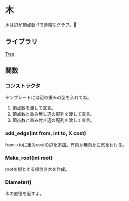 # 木  

木は辺が頂点数-1で連結なグラフ。🌳  

## ライブラリ  
[Tree](https://github.com/kk-katayama/com_pro/blob/master/Graph/Tree/lib/Tree_temp.cpp)  

## 関数  
### コンストラクタ  
テンプレートには辺の重みの型を入れてね。  
1. 頂点数を渡して宣言。
2. 頂点数と重み無し辺の配列を渡して宣言。  
3. 頂点数と重み付き辺の配列を渡して宣言。  

### add_edge(int from, int to, X cost)  
from->toに重みcostの辺を追加。有向か無向かに気を付ける。  

### Make_root(int root)  
rootを根とする根付き木を作成。  

### Diameter()  
木の直径を返すよ。  
